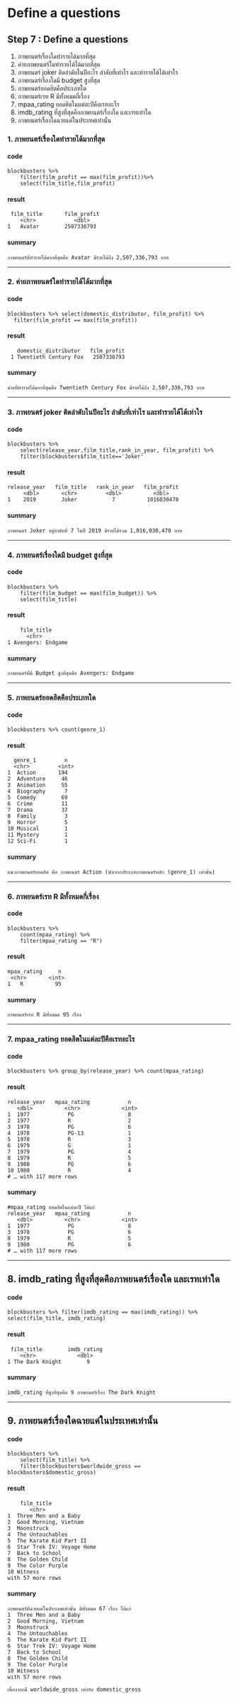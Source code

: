 # Define a questions
## Step 7 : Define a questions
1. ภาพยนตร์เรื่องใดทำรายได้มากที่สุด
2. ค่ายภาพยนตร์ใดทำรายได้ได้มากที่สุด
3. ภาพยนตร์ joker ติดลำดับในปีอะไร ลำดับที่เท่าไร และทำรายได้ได้เท่าใร
4. ภาพยนตร์เรื่องใดมี budget สูงที่สุด
5. ภาพยนตร์ยอดฮิตคือประเภทใด
6. ภาพยนตร์เรท R มีทั้งหมดกี่เรื่อง
7. mpaa_rating ยอดฮิตในแต่ละปีคือเรทอะไร
8. imdb_rating ที่สูงที่สุดคือภาพยนตร์เรื่องใด และเรทเท่าใด
9. ภาพยนตร์เรื่องใดฉายแค่ในประเทศเท่านั้น

### 1. ภาพยนตร์เรื่องใดทำรายได้มากที่สุด

#### code 
```
blockbusters %>%
    filter(film_profit == max(film_profit))%>%
    select(film_title,film_profit)
```
#### result
```
 film_title       film_profit
    <chr>            <dbl>
1   Avatar        2507336793
```

#### summary
```
ภาพยนตร์ที่ทำรายได้มากที่สุดคือ Avatar มีรายได้ถึง 2,507,336,793 บาท
```
-----------------------------------------------------------------------------------------------------------------------

### 2. ค่ายภาพยนตร์ใดทำรายได้ได้มากที่สุด

#### code
```
blockbusters %>% select(domestic_distributor, film_profit) %>% 
  filter(film_profit == max(film_profit))
```
#### result
```
   domestic_distributor   film_profit  
 1 Twentieth Century Fox   2507336793     
```

#### summary
```
ค่ายที่ทำรายได้มากที่สุดคือ Twentieth Century Fox มีรายได้ถึง 2,507,336,793 บาท
```
-----------------------------------------------------------------------------------------------------------------------
### 3.  ภาพยนตร์ joker ติดลำดับในปีอะไร ลำดับที่เท่าไร และทำรายได้ได้เท่าใร

#### code
```
blockbusters %>%
    select(release_year,film_title,rank_in_year, film_profit) %>% 
    filter(blockbusters$film_title=='Joker'
```
#### result
```
release_year   film_title   rank_in_year   film_profit
     <dbl>       <chr>         <dbl>          <dbl>
1    2019        Joker           7          1016030470
```

#### summary
```
ภาพยนตร์ Joker อยู่ลำดับที่ 7 ในปี 2019 มีรายได้รวม 1,016,030,470 บาท
```
-----------------------------------------------------------------------------------------------------------------------
### 4. ภาพยนตร์เรื่องใดมี budget สูงที่สุด

#### code
```
blockbusters %>%
    filter(film_budget == max(film_budget)) %>%
    select(film_title)
```
#### result
```
    film_title       
      <chr>            
1 Avengers: Endgame
```

#### summary
```
ภาพยนตร์ที่มี Budget สูงที่สุดตือ Avengers: Endgame
```
-----------------------------------------------------------------------------------------------------------------------
### 5. ภาพยนตร์ยอดฮิตคือประเภทใด

#### code
```
blockbusters %>% count(genre_1)
```
#### result
```
  genre_1         n
  <chr>         <int>
1  Action       194
2  Adventure     46
3  Animation     55
4  Biography      7
5  Comedy        69
6  Crime         11
7  Drama         37
8  Family         3
9  Horror         5
10 Musical        1
11 Mystery        1
12 Sci-Fi         1
```

#### summary
```
แนวภาพยนตร์ยอดฮิต คือ ภาพยนตร์ Action (นับจากประเภทภาพยนตร์หลัก (genre_1) เท่านั้น)
```
-----------------------------------------------------------------------------------------------------------------------
### 6. ภาพยนตร์เรท R มีทั้งหมดกี่เรื่อง

#### code
```
blockbusters %>%
    count(mpaa_rating) %>%
    filter(mpaa_rating == "R")
```
#### result
```
mpaa_rating     n
 <chr>       <int>
1   R          95
```

#### summary
```
ภาพยนตร์เรท R มีทั้งหมด 95 เรื่อง
```
-----------------------------------------------------------------------------------------------------------------------
### 7. mpaa_rating ยอดฮิตในแต่ละปีคือเรทอะไร

#### code
```
blockbusters %>% group_by(release_year) %>% count(mpaa_rating)
```
#### result
```
release_year   mpaa_rating            n
   <dbl>          <chr>             <int>
1  1977            PG                 8
2  1977            R                  2
3  1978            PG                 6
4  1978            PG-13              1
5  1978            R                  3
6  1979            G                  1
7  1979            PG                 4
8  1979            R                  5
9  1980            PG                 6
10 1980            R                  4
# … with 117 more rows
```

#### summary
```
#mpaa_rating ยอดฮิตในแต่ละปี ได้แก่
release_year   mpaa_rating            n
   <dbl>          <chr>             <int>
1  1977            PG                 8
3  1978            PG                 6
8  1979            R                  5
9  1980            PG                 6
# … with 117 more rows
```
-----------------------------------------------------------------------------------------------------------------------
## 8. imdb_rating ที่สูงที่สุดคือภาพยนตร์เรื่องใด และเรทเท่าใด

#### code
```
blockbusters %>% filter(imdb_rating == max(imdb_rating)) %>% select(film_title, imdb_rating)
```
#### result
```
 film_title        imdb_rating
    <chr>             <dbl>
1 The Dark Knight        9
```

#### summary
```
imdb_rating ที่สูงที่สุดคือ 9 ภาพยนตร์เรื่อง The Dark Knight
```
-----------------------------------------------------------------------------------------------------------------------
## 9. ภาพยนตร์เรื่องใดฉายแค่ในประเทศเท่านั้น

#### code
```
blockbusters %>%
    select(film_title) %>%
    filter(blockbusters$worldwide_gross == blockbusters$domestic_gross)
```
#### result
```
    film_title               
       <chr>                    
1  Three Men and a Baby     
2  Good Morning, Vietnam    
3  Moonstruck               
4  The Untouchables         
5  The Karate Kid Part II   
6  Star Trek IV: Voyage Home
7  Back to School           
8  The Golden Child         
9  The Color Purple         
10 Witness                  
with 57 more rows
```

#### summary
```
ภาพยนตร์ที่ฉายแค่ในประเทศเท่านั้น มีทั้งหมด 67 เรื่อง ได้แก่
1  Three Men and a Baby     
2  Good Morning, Vietnam    
3  Moonstruck               
4  The Untouchables         
5  The Karate Kid Part II   
6  Star Trek IV: Voyage Home
7  Back to School           
8  The Golden Child         
9  The Color Purple         
10 Witness                  
with 57 more rows
        
เนื่องจากมี worldwide_gross เท่ากับ domestic_gross
```
